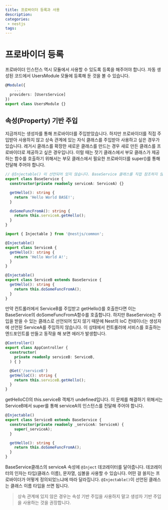 ```yaml
---
title: 프로바이더 등록과 사용
description:
categories:
 - nestjs
tags:
---
```


# 프로바이더 등록
프로바이더 인스턴스 역시 모듈에서 사용할 수 있도록 등록을 해주어야 합니다. 자동 생성된 코드에서 UsersModule 모듈에 등록해 둔 것을 볼 수 있습니다.
```typescript
@Module({
    ...
  providers: [UsersService]
})
export class UsersModule {}
```
## 속성(Property) 기반 주입
지금까지는 생성자를 통해 프로바이더를 주입받았습니다. 하지만 프로바이더를 직접 주입받아 사용하지 않고 상속 관계에 있는 자식 클래스를 주입받아 사용하고 싶은 경우가 있습니다. 레거시 클래스를 확장한 새로운 클래스를 만드는 경우 새로 만든 클래스를 프로바이더로 제공하고 싶은 경우입니다. 이럴 때는 잣기 클래스에서 부모 클래스가 제공하는 함수를 호출하기 위해서는 부모 클래스에서 필요한 프로바이더를 super()를 통해 전달해 주어야 합니다.  
```typescript
// @Injectable() 이 선언되어 있지 않습니다. BaseService 클래스를 직접 참조하지 않기 때문입니다.
export class BaseService {
  constructor(private readonly serviceA: ServiceA) {}

  getHello(): string {
    return 'Hello World BASE!';
  }

  doSomeFuncFromA(): string {
    return this.serviceA.getHello();
  }
}
```
```typescript
import { Injectable } from '@nestjs/common';

@Injectable()
export class ServiceA {
  getHello(): string {
    return 'Hello World A!';
  }
}
```
```typescript
@Injectable()
export class ServiceB extends BaseService {
  getHello(): string {
    return this.doSomeFuncFromA();
  }
}
```

만약 컨트롤러에서 ServiceB를 주입받고 getHello()를 호출한다면 이는 BaseService의 doSomeFuncFromA함수를 호출합니다. 하지만 BaseService는 주입을 받을 수 있는 클래스로 선언되어 있지 않기 때문에 Nest의 IoC 컨테이너는 생성자에 선언된 ServiceA를 주입하지 않습니다. 이 상태에서 컨트롤러에 서비스를 호출하는 엔드포인트를 만들고 동작을 해 보면 에러가 발생합니다.

```typescript
@Controller()
export class AppController {
  constructor(
    private readonly serviceB: ServiceB,
  ) { }

  @Get('/serviceB')
  getHelloC(): string {
    return this.serviceB.getHello();
  }
}
```
getHelloC()의 this.serviceB 객체가 undefined입니다. 이 문제를 해결하기 위해서는 ServiceB에서 super를 통해 serviceA의 인스턴스를 전달해 주어야 합니다.

```typescript
@Injectable()
export class ServiceB extends BaseService {
  constructor(private readonly _serviceA: ServiceA) {
    super(_serviceA);
  }

  getHello(): string {
    return this.doSomeFuncFromA();
  }
}
```
BaseService클래스의 serviceA 속성에 `@Inject` 데코레이터를 달아줍니다. 데코레이터의 인자는 타입(클래스 이름), 문자열, 심볼을 사용할 수 있습니다. 어떤 걸 쓸지는 프로바이더가 어떻게 정의되었느냐에 따라 달라집니다. `@Injectable()`이 선언된 클래스는 클래스 이름 타입을 쓰면 됩니다.  
>상속 관계에 있지 않은 경우는 속성 기반 주입을 사용하지 말고 생성자 기반 주입을 사용하는 것을 권장합니다.  